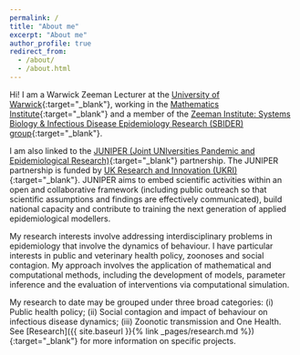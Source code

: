 ```yaml
---
permalink: /
title: "About me"
excerpt: "About me"
author_profile: true
redirect_from:
  - /about/
  - /about.html
---
```


[Warwick_link]: https://www2.warwick.ac.uk/
[SLS_link]: https://warwick.ac.uk/fac/sci/lifesci/
[WMI_link]: https://www2.warwick.ac.uk/fac/sci/maths/
[SBIDER_link]: https://www2.warwick.ac.uk/fac/cross_fac/zeeman_institute/
[MK-link]: https://www2.warwick.ac.uk/fac/sci/maths/people/staff/matt_keeling/

Hi! I am a Warwick Zeeman Lecturer at the [University of Warwick][Warwick_link]{:target="_blank"}, working in the [Mathematics Institute][WMI_link]{:target="_blank"} and a member of the [Zeeman Institute: Systems Biology & Infectious Disease Epidemiology Research (SBIDER) group][SBIDER_link]{:target="_blank"}.

I am also linked to the [JUNIPER (Joint UNIversities Pandemic and Epidemiological Research)](https://maths.org/juniper/){:target="_blank"} partnership. The JUNIPER partnership is funded by [UK Research and Innovation (UKRI)](https://www.ukri.org){:target="_blank"}. JUNIPER aims to embed scientific activities within an open and collaborative framework (including public outreach so that scientific assumptions and findings are effectively communicated), build national capacity and contribute to training the next generation of applied epidemiological modellers.

My research interests involve addressing interdisciplinary problems in epidemiology that involve the dynamics of behaviour. I have particular interests in public and veterinary health policy, zoonoses and social contagion. My approach involves the application of mathematical and computational methods, including the development of models, parameter inference and the evaluation of interventions via computational simulation.

My research to date may be grouped under three broad categories: (i) Public health policy; (ii) Social contagion and impact of behaviour on infectious disease dynamics; (iii) Zoonotic transmission and One Health. See [Research]({{ site.baseurl }}{% link _pages/research.md %}){:target="_blank"} for more information on specific projects.
